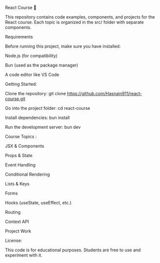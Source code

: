React Course 🚀

This repository contains code examples, components, and projects for the React course.
Each topic is organized in the src/ folder with separate components.

Requirements

Before running this project, make sure you have installed:

Node.js
 (for compatibility)

Bun
 (used as the package manager)

A code editor like VS Code

Getting Started:

Clone the repository:
git clone https://github.com/Hasnain911/react-course.git

Go into the project folder:
cd react-course

Install dependencies:
bun install

Run the development server:
bun dev

Course Topics :

JSX & Components

Props & State

Event Handling

Conditional Rendering

Lists & Keys

Forms

Hooks (useState, useEffect, etc.)

Routing

Context API

Project Work

License:

This code is for educational purposes. Students are free to use and experiment with it.